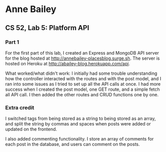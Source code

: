 # Anne Bailey
## CS 52, Lab 5: Platform API

### Part 1
For the first part of this lab, I created an Express and MongoDB API server for the blog hosted at http://annebailey-placesblog.surge.sh. The server is hosted on Heroku at http://abailey-blog.herokuapp.com/api. 

What worked/what didn't work: I initially had some trouble understanding how the controller interacted with the routes and with the post model, and I ran into some issues as I tried to set up all the API calls at once. I had more success when I created the post model, one GET route, and a simple fetch all API call. I then added the other routes and CRUD functions one by one.

### Extra credit
I switched tags from being stored as a string to being stored as an array, and split the string by commas and spaces when posts were added or updated on the frontend.

I also added commenting functionality. I store an array of comments for each post in the database, and users can comment on the posts.
